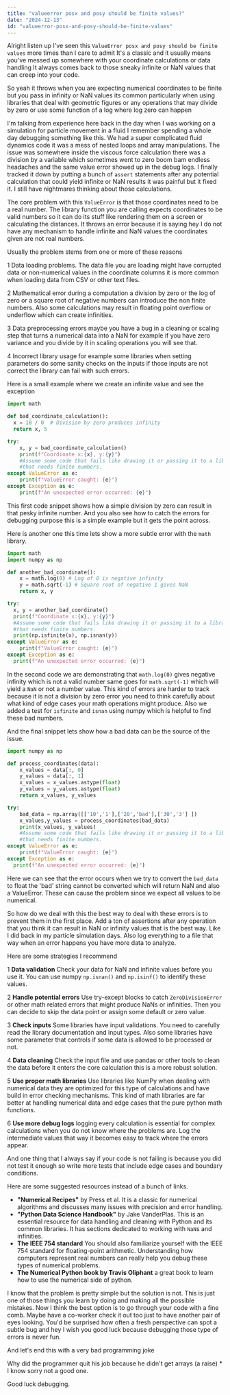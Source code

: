 ```yaml
---
title: "valueerror posx and posy should be finite values?"
date: "2024-12-13"
id: "valueerror-posx-and-posy-should-be-finite-values"
---
```


Alright listen up I've seen this `ValueError posx and posy should be finite values` more times than I care to admit It's a classic and it usually means you've messed up somewhere with your coordinate calculations or data handling It always comes back to those sneaky infinite or NaN values that can creep into your code.

So yeah it throws when you are expecting numerical coordinates to be finite but you pass in infinity or NaN values its common particularly when using libraries that deal with geometric figures or any operations that may divide by zero or use some function of a log where log zero can happen

I'm talking from experience here back in the day when I was working on a simulation for particle movement in a fluid I remember spending a whole day debugging something like this. We had a super complicated fluid dynamics code it was a mess of nested loops and array manipulations. The issue was somewhere inside the viscous force calculation there was a division by a variable which sometimes went to zero boom bam endless headaches and the same value error showed up in the debug logs. I finally tracked it down by putting a bunch of `assert` statements after any potential calculation that could yield infinite or NaN results it was painful but it fixed it. I still have nightmares thinking about those calculations.

The core problem with this `ValueError` is that those coordinates need to be a real number. The library function you are calling expects coordinates to be valid numbers so it can do its stuff like rendering them on a screen or calculating the distances. It throws an error because it is saying hey I do not have any mechanism to handle infinite and NaN values the coordinates given are not real numbers.

Usually the problem stems from one or more of these reasons

1 Data loading problems. The data file you are loading might have corrupted data or non-numerical values in the coordinate columns it is more common when loading data from CSV or other text files.

2 Mathematical error during a computation a division by zero or the log of zero or a square root of negative numbers can introduce the non finite numbers. Also some calculations may result in floating point overflow or underflow which can create infinities.

3 Data preprocessing errors maybe you have a bug in a cleaning or scaling step that turns a numerical data into a NaN for example if you have zero variance and you divide by it in scaling operations you will see that.

4 Incorrect library usage for example some libraries when setting parameters do some sanity checks on the inputs if those inputs are not correct the library can fail with such errors.

Here is a small example where we create an infinite value and see the exception

```python
import math

def bad_coordinate_calculation():
  x = 10 / 0  # Division by zero produces infinity
  return x, 5

try:
    x, y = bad_coordinate_calculation()
    print(f"Coordinate x:{x}, y:{y}")
    #Assume some code that fails like drawing it or passing it to a library
    #that needs finite numbers.
except ValueError as e:
    print(f"ValueError caught: {e}")
except Exception as e:
    print(f"An unexpected error occurred: {e}")

```

This first code snippet shows how a simple division by zero can result in that pesky infinite number. And you also see how to catch the errors for debugging purpose this is a simple example but it gets the point across.

Here is another one this time lets show a more subtle error with the `math` library.

```python
import math
import numpy as np

def another_bad_coordinate():
    x = math.log(0) # Log of 0 is negative infinity
    y = math.sqrt(-1) # Square root of negative 1 gives NaN
    return x, y

try:
  x, y = another_bad_coordinate()
  print(f"Coordinate x:{x}, y:{y}")
  #Assume some code that fails like drawing it or passing it to a library
  #that needs finite numbers.
  print(np.isfinite(x), np.isnan(y))
except ValueError as e:
    print(f"ValueError caught: {e}")
except Exception as e:
  print(f"An unexpected error occurred: {e}")
```

In the second code we are demonstrating that `math.log(0)` gives negative infinity which is not a valid number same goes for `math.sqrt(-1)` which will yield a `NaN` or not a number value. This kind of errors are harder to track because it is not a division by zero error you need to think carefully about what kind of edge cases your math operations might produce. Also we added a test for `isfinite` and `isnan` using numpy which is helpful to find these bad numbers.

And the final snippet lets show how a bad data can be the source of the issue.

```python
import numpy as np

def process_coordinates(data):
    x_values = data[:, 0]
    y_values = data[:, 1]
    x_values = x_values.astype(float)
    y_values = y_values.astype(float)
    return x_values, y_values

try:
    bad_data = np.array([['10','1'],['20','bad'],['30','3'] ])
    x_values,y_values = process_coordinates(bad_data)
    print(x_values, y_values)
    #Assume some code that fails like drawing it or passing it to a library
    #that needs finite numbers.
except ValueError as e:
    print(f"ValueError caught: {e}")
except Exception as e:
  print(f"An unexpected error occurred: {e}")
```

Here we can see that the error occurs when we try to convert the `bad_data` to float the 'bad' string cannot be converted which will return NaN and also a ValueError. These can cause the problem since we expect all values to be numerical.

So how do we deal with this the best way to deal with these errors is to prevent them in the first place. Add a ton of assertions after any operation that you think it can result in NaN or infinity values that is the best way. Like I did back in my particle simulation days. Also log everything to a file that way when an error happens you have more data to analyze.

Here are some strategies I recommend

1 **Data validation** Check your data for NaN and infinite values before you use it. You can use numpy `np.isnan()` and `np.isinf()` to identify these values.

2 **Handle potential errors** Use try-except blocks to catch `ZeroDivisionError` or other math related errors that might produce NaNs or infinities. Then you can decide to skip the data point or assign some default or zero value.

3 **Check inputs** Some libraries have input validations. You need to carefully read the library documentation and input types. Also some libraries have some parameter that controls if some data is allowed to be processed or not.

4 **Data cleaning** Check the input file and use pandas or other tools to clean the data before it enters the core calculation this is a more robust solution.

5 **Use proper math libraries** Use libraries like NumPy when dealing with numerical data they are optimized for this type of calculations and have build in error checking mechanisms. This kind of math libraries are far better at handling numerical data and edge cases that the pure python math functions.

6 **Use more debug logs** logging every calculation is essential for complex calculations when you do not know where the problems are. Log the intermediate values that way it becomes easy to track where the errors appear.

And one thing that I always say if your code is not failing is because you did not test it enough so write more tests that include edge cases and boundary conditions.

Here are some suggested resources instead of a bunch of links.

*   **"Numerical Recipes"** by Press et al. It is a classic for numerical algorithms and discusses many issues with precision and error handling.
*   **"Python Data Science Handbook"** by Jake VanderPlas. This is an essential resource for data handling and cleaning with Python and its common libraries. It has sections dedicated to working with `NaN`s and infinities.
*   **The IEEE 754 standard** You should also familiarize yourself with the IEEE 754 standard for floating-point arithmetic. Understanding how computers represent real numbers can really help you debug these types of numerical problems.
* **The Numerical Python book by Travis Oliphant** a great book to learn how to use the numerical side of python.

I know that the problem is pretty simple but the solution is not. This is just one of those things you learn by doing and making all the possible mistakes. Now I think the best option is to go through your code with a fine comb. Maybe have a co-worker check it out too just to have another pair of eyes looking. You'd be surprised how often a fresh perspective can spot a subtle bug and hey I wish you good luck because debugging those type of errors is never fun.

And let's end this with a very bad programming joke

Why did the programmer quit his job because he didn't get arrays (a raise) * I know sorry not a good one.

Good luck debugging.
